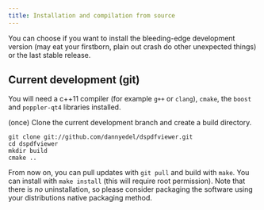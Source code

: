 ```yaml
---
title: Installation and compilation from source
---
```


You can choose if you want to install the bleeding-edge development version
(may eat your firstborn, plain out crash do other unexpected things) or the
last stable release.

## Current development (git)

You will need a c++11 compiler (for example `g++` or `clang`), `cmake`,
the `boost` and `poppler-qt4` libraries installed.

(once) Clone the current development branch and create a build directory.

```
git clone git://github.com/dannyedel/dspdfviewer.git
cd dspdfviewer
mkdir build
cmake ..
```

From now on, you can pull updates with `git pull` and build with `make`.
You can install with `make install` (this will require root permission).
Note that there is *no* uninstallation, so please consider packaging
the software using your distributions native packaging method.

